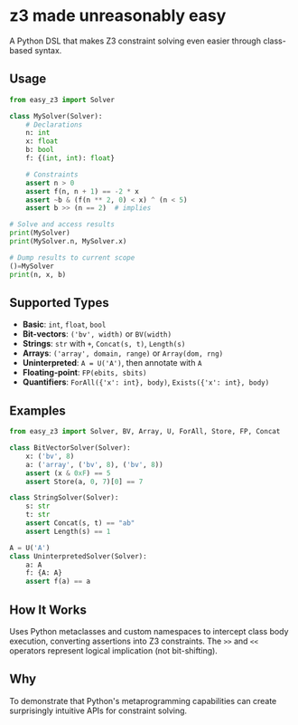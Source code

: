 # z3 made unreasonably easy

A Python DSL that makes Z3 constraint solving even easier through class-based syntax.

## Usage

```py
from easy_z3 import Solver

class MySolver(Solver):
    # Declarations
    n: int
    x: float
    b: bool
    f: {(int, int): float}

    # Constraints
    assert n > 0
    assert f(n, n + 1) == -2 * x
    assert ~b & (f(n ** 2, 0) < x) ^ (n < 5)
    assert b >> (n == 2)  # implies

# Solve and access results
print(MySolver)
print(MySolver.n, MySolver.x)

# Dump results to current scope
()=MySolver
print(n, x, b)
```

## Supported Types

- **Basic**: `int`, `float`, `bool`
- **Bit-vectors**: `('bv', width)` or `BV(width)`
- **Strings**: `str` with `+`, `Concat(s, t)`, `Length(s)`
- **Arrays**: `('array', domain, range)` or `Array(dom, rng)`
- **Uninterpreted**: `A = U('A')`, then annotate with `A`
- **Floating-point**: `FP(ebits, sbits)`
- **Quantifiers**: `ForAll({'x': int}, body)`, `Exists({'x': int}, body)`

## Examples

```py
from easy_z3 import Solver, BV, Array, U, ForAll, Store, FP, Concat

class BitVectorSolver(Solver):
    x: ('bv', 8)
    a: ('array', ('bv', 8), ('bv', 8))
    assert (x & 0xF) == 5
    assert Store(a, 0, 7)[0] == 7

class StringSolver(Solver):
    s: str
    t: str
    assert Concat(s, t) == "ab"
    assert Length(s) == 1

A = U('A')
class UninterpretedSolver(Solver):
    a: A
    f: {A: A}
    assert f(a) == a
```

## How It Works

Uses Python metaclasses and custom namespaces to intercept class body execution, converting assertions into Z3 constraints. The `>>` and `<<` operators represent logical implication (not bit-shifting).

## Why

To demonstrate that Python's metaprogramming capabilities can create surprisingly intuitive APIs for constraint solving.
